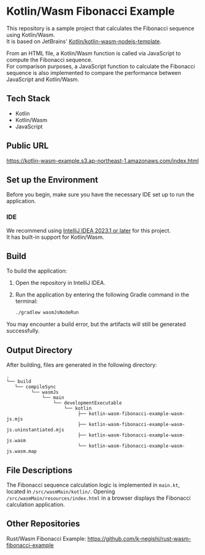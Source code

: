 # Kotlin/Wasm Fibonacci Example

This repository is a sample project that calculates the Fibonacci sequence using Kotlin/Wasm.  
It is based on JetBrains' [Kotlin/kotlin-wasm-nodejs-template](https://github.com/Kotlin/kotlin-wasm-nodejs-template).

From an HTML file, a Kotlin/Wasm function is called via JavaScript to compute the Fibonacci sequence.  
For comparison purposes, a JavaScript function to calculate the Fibonacci sequence is also implemented to compare the performance between JavaScript and Kotlin/Wasm.

## Tech Stack
- Kotlin
- Kotlin/Wasm
- JavaScript

## Public URL
https://kotlin-wasm-example.s3.ap-northeast-1.amazonaws.com/index.html

## Set up the Environment

Before you begin, make sure you have the necessary IDE set up to run the application.

### IDE

We recommend using [IntelliJ IDEA 2023.1 or later](https://www.jetbrains.com/idea/) for this project.  
It has built-in support for Kotlin/Wasm.

## Build

To build the application:

1. Open the repository in IntelliJ IDEA.
2. Run the application by entering the following Gradle command in the terminal:

   ```bash
   ./gradlew wasmJsNodeRun
   ```

You may encounter a build error, but the artifacts will still be generated successfully.

## Output Directory
After building, files are generated in the following directory:

```
.
└── build
   └── compileSync
         └── wasmJs
             └── main
                 └── developmentExecutable
                     └── kotlin
                          ├── kotlin-wasm-fibonacci-example-wasm-js.mjs
                          ├── kotlin-wasm-fibonacci-example-wasm-js.uninstantiated.mjs
                          ├── kotlin-wasm-fibonacci-example-wasm-js.wasm
                          └── kotlin-wasm-fibonacci-example-wasm-js.wasm.map

```

## File Descriptions

The Fibonacci sequence calculation logic is implemented in `main.kt`, located in `/src/wasmMain/kotlin/`.
Opening `/src/wasmMain/resources/index.html` in a browser displays the Fibonacci calculation application.

## Other Repositories
Rust/Wasm Fibonacci Example: https://github.com/k-negishi/rust-wasm-fibonacci-example